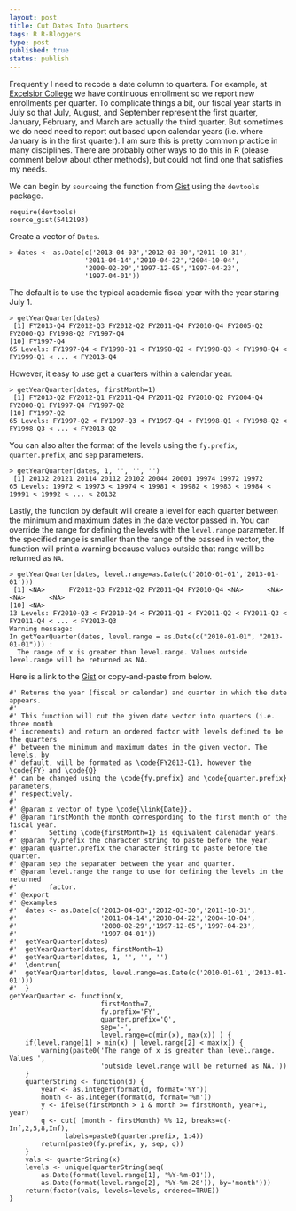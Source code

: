 ```yaml
--- 
layout: post
title: Cut Dates Into Quarters
tags: R R-Bloggers
type: post
published: true
status: publish
---
```


Frequently I need to recode a date column to quarters. For example, at [Excelsior College](http://www.excelsior.edu) we have continuous enrollment so we report new enrollments per quarter. To complicate things a bit, our fiscal year starts in July so that July, August, and September represent the first quarter, January, February, and March are actually the third quarter. But sometimes we do need need to report out based upon calendar years (i.e. where January is in the first quarter). I am sure this is pretty common practice in many disciplines. There are probably other ways to do this in R (please comment below about other methods), but could not find one that satisfies my needs.

We can begin by `source`ing the function from [Gist](https://gist.github.com/jbryer/5412193) using the `devtools` package.

	require(devtools)
	source_gist(5412193)

Create a vector of `Dates`.
	
	> dates <- as.Date(c('2013-04-03','2012-03-30','2011-10-31',
	                   '2011-04-14','2010-04-22','2004-10-04',
	                   '2000-02-29','1997-12-05','1997-04-23',
	                   '1997-04-01'))

The default is to use the typical academic fiscal year with the year staring July 1.

	> getYearQuarter(dates)
	 [1] FY2013-Q4 FY2012-Q3 FY2012-Q2 FY2011-Q4 FY2010-Q4 FY2005-Q2 FY2000-Q3 FY1998-Q2 FY1997-Q4
	[10] FY1997-Q4
	65 Levels: FY1997-Q4 < FY1998-Q1 < FY1998-Q2 < FY1998-Q3 < FY1998-Q4 < FY1999-Q1 < ... < FY2013-Q4

However, it easy to use get a quarters within a calendar year.
	
	> getYearQuarter(dates, firstMonth=1)
	 [1] FY2013-Q2 FY2012-Q1 FY2011-Q4 FY2011-Q2 FY2010-Q2 FY2004-Q4 FY2000-Q1 FY1997-Q4 FY1997-Q2
	[10] FY1997-Q2
	65 Levels: FY1997-Q2 < FY1997-Q3 < FY1997-Q4 < FY1998-Q1 < FY1998-Q2 < FY1998-Q3 < ... < FY2013-Q2

You can also alter the format of the levels using the `fy.prefix`, `quarter.prefix`, and `sep` parameters.

	> getYearQuarter(dates, 1, '', '', '')
	 [1] 20132 20121 20114 20112 20102 20044 20001 19974 19972 19972
	65 Levels: 19972 < 19973 < 19974 < 19981 < 19982 < 19983 < 19984 < 19991 < 19992 < ... < 20132

Lastly, the function by default will create a level for each quarter between the minimum and maximum dates in the date vector passed in. You can override the range for defining the levels with the `level.range` parameter. If the specified range is smaller than the range of the passed in vector, the function will print a warning because values outside that range will be returned as `NA`.
	
	> getYearQuarter(dates, level.range=as.Date(c('2010-01-01','2013-01-01')))
	 [1] <NA>      FY2012-Q3 FY2012-Q2 FY2011-Q4 FY2010-Q4 <NA>      <NA>      <NA>      <NA>     
	[10] <NA>     
	13 Levels: FY2010-Q3 < FY2010-Q4 < FY2011-Q1 < FY2011-Q2 < FY2011-Q3 < FY2011-Q4 < ... < FY2013-Q3
	Warning message:
	In getYearQuarter(dates, level.range = as.Date(c("2010-01-01", "2013-01-01"))) :
	  The range of x is greater than level.range. Values outside level.range will be returned as NA.
	  
Here is a link to the [Gist](https://gist.github.com/jbryer/5412193) or copy-and-paste from below.

	#' Returns the year (fiscal or calendar) and quarter in which the date appears.
	#' 
	#' This function will cut the given date vector into quarters (i.e. three month
	#' increments) and return an ordered factor with levels defined to be the quarters
	#' between the minimum and maximum dates in the given vector. The levels, by
	#' default, will be formated as \code{FY2013-Q1}, however the \code{FY} and \code{Q}
	#' can be changed using the \code{fy.prefix} and \code{quarter.prefix} parameters,
	#' respectively.
	#' 
	#' @param x vector of type \code{\link{Date}}.
	#' @param firstMonth the month corresponding to the first month of the fiscal year.
	#'        Setting \code{firstMonth=1} is equivalent calenadar years.
	#' @param fy.prefix the character string to paste before the year.
	#' @param quarter.prefix the character string to paste before the quarter.
	#' @param sep the separater between the year and quarter.
	#' @param level.range the range to use for defining the levels in the returned
	#'        factor.
	#' @export
	#' @examples
	#' 	dates <- as.Date(c('2013-04-03','2012-03-30','2011-10-31',
	#' 	                   '2011-04-14','2010-04-22','2004-10-04',
	#' 	                   '2000-02-29','1997-12-05','1997-04-23',
	#' 	                   '1997-04-01'))
	#' 	getYearQuarter(dates)
	#' 	getYearQuarter(dates, firstMonth=1)
	#' 	getYearQuarter(dates, 1, '', '', '')
	#' 	\dontrun{
	#' 	getYearQuarter(dates, level.range=as.Date(c('2010-01-01','2013-01-01')))
	#' 	}
	getYearQuarter <- function(x, 
						   firstMonth=7, 
						   fy.prefix='FY', 
						   quarter.prefix='Q',
						   sep='-',
						   level.range=c(min(x), max(x)) ) {
		if(level.range[1] > min(x) | level.range[2] < max(x)) {
			warning(paste0('The range of x is greater than level.range. Values ',
						   'outside level.range will be returned as NA.'))
		}
		quarterString <- function(d) {
			year <- as.integer(format(d, format='%Y'))
			month <- as.integer(format(d, format='%m'))
			y <- ifelse(firstMonth > 1 & month >= firstMonth, year+1, year)  
			q <- cut( (month - firstMonth) %% 12, breaks=c(-Inf,2,5,8,Inf), 
			      labels=paste0(quarter.prefix, 1:4))
			return(paste0(fy.prefix, y, sep, q))
		}
		vals <- quarterString(x)
		levels <- unique(quarterString(seq(
			as.Date(format(level.range[1], '%Y-%m-01')), 
			as.Date(format(level.range[2], '%Y-%m-28')), by='month')))
		return(factor(vals, levels=levels, ordered=TRUE))
	}
